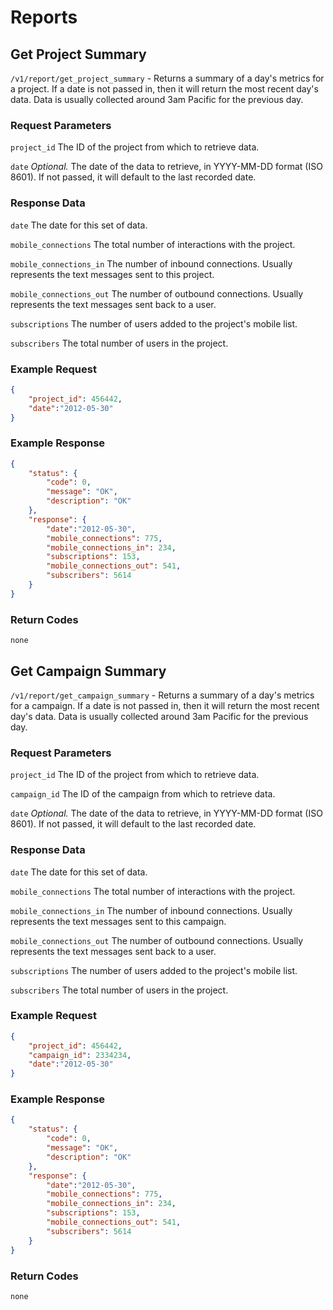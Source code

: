 # Reports

## Get Project Summary

`/v1/report/get_project_summary` - Returns a summary of a day's metrics for a project. If a date is not passed in, then it will return the most recent day's data. Data is usually collected around 3am Pacific for the previous day.

### Request Parameters

`project_id` The ID of the project from which to retrieve data.

`date` *Optional.* The date of the data to retrieve, in YYYY-MM-DD format (ISO 8601). If not passed, it will default to the last recorded date.

### Response Data

`date` The date for this set of data.

`mobile_connections` The total number of interactions with the project.

`mobile_connections_in` The number of inbound connections. Usually represents the text messages sent to this project.

`mobile_connections_out` The number of outbound connections. Usually represents the text messages sent back to a user.

`subscriptions` The number of users added to the project's mobile list.

`subscribers` The total number of users in the project.

### Example Request

```json
{
    "project_id": 456442,
    "date":"2012-05-30"
}
```

### Example Response

```json
{
    "status": {
        "code": 0,
        "message": "OK",
        "description": "OK"
    },
    "response": {
        "date":"2012-05-30",
        "mobile_connections": 775,
        "mobile_connections_in": 234,
        "subscriptions": 153,
        "mobile_connections_out": 541,
        "subscribers": 5614
    }
}
```

### Return Codes

`none`





## Get Campaign Summary

`/v1/report/get_campaign_summary` - Returns a summary of a day's metrics for a campaign. If a date is not passed in, then it will return the most recent day's data. Data is usually collected around 3am Pacific for the previous day.

### Request Parameters

`project_id` The ID of the project from which to retrieve data.

`campaign_id` The ID of the campaign from which to retrieve data.

`date` *Optional.* The date of the data to retrieve, in YYYY-MM-DD format (ISO 8601). If not passed, it will default to the last recorded date.

### Response Data

`date` The date for this set of data.

`mobile_connections` The total number of interactions with the project.

`mobile_connections_in` The number of inbound connections. Usually represents the text messages sent to this campaign.

`mobile_connections_out` The number of outbound connections. Usually represents the text messages sent back to a user.

`subscriptions` The number of users added to the project's mobile list.

`subscribers` The total number of users in the project.

### Example Request

```json
{
    "project_id": 456442,
    "campaign_id": 2334234,
    "date":"2012-05-30"
}
```

### Example Response

```json
{
    "status": {
        "code": 0,
        "message": "OK",
        "description": "OK"
    },
    "response": {
        "date":"2012-05-30",
        "mobile_connections": 775,
        "mobile_connections_in": 234,
        "subscriptions": 153,
        "mobile_connections_out": 541,
        "subscribers": 5614
    }
}
```

### Return Codes

`none`





